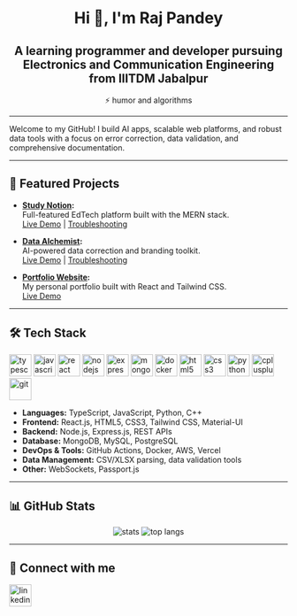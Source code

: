 <h1 align="center">Hi 👋, I'm Raj Pandey</h1>
<h2 align="center">A learning programmer and developer pursuing Electronics and Communication Engineering from IIITDM Jabalpur</h2>
<p align="center">⚡ humor and algorithms</p>



---

Welcome to my GitHub! I build AI apps, scalable web platforms, and robust data tools with a focus on error correction, data validation, and comprehensive documentation.

---

## 🚀 Featured Projects

- **[Study Notion](https://github.com/rajjpandeyy/Study_Notion):**  
  Full-featured EdTech platform built with the MERN stack.  
  [Live Demo](https://studynotion-frontend.vercel.app/) | [Troubleshooting](https://github.com/rajjpandeyy/Study_Notion#troubleshooting)

- **[Data Alchemist](https://github.com/rajjpandeyy/Data-Alchemist):**  
  AI-powered data correction and branding toolkit.  
  [Live Demo](https://data-alchemist-rajjpandeyys-projects.vercel.app/) | [Troubleshooting](https://github.com/rajjpandeyy/Data-Alchemist#troubleshooting)

- **[Portfolio Website](https://github.com/rajjpandeyy/Portfolio):**  
  My personal portfolio built with React and Tailwind CSS.  
  [Live Demo](https://rajjpandeyy-portfolio.vercel.app/)

---

## 🛠️ Tech Stack

<p align="left">
  <img src="https://cdn.jsdelivr.net/gh/devicons/devicon/icons/typescript/typescript-original.svg" alt="typescript" width="40" height="40"/>
  <img src="https://cdn.jsdelivr.net/gh/devicons/devicon/icons/javascript/javascript-original.svg" alt="javascript" width="40" height="40"/>
  <img src="https://cdn.jsdelivr.net/gh/devicons/devicon/icons/react/react-original.svg" alt="react" width="40" height="40"/>
  <img src="https://cdn.jsdelivr.net/gh/devicons/devicon/icons/nodejs/nodejs-original.svg" alt="nodejs" width="40" height="40"/>
  <img src="https://cdn.jsdelivr.net/gh/devicons/devicon/icons/express/express-original.svg" alt="express" width="40" height="40"/>
  <img src="https://cdn.jsdelivr.net/gh/devicons/devicon/icons/mongodb/mongodb-original.svg" alt="mongodb" width="40" height="40"/>
  <img src="https://cdn.jsdelivr.net/gh/devicons/devicon/icons/docker/docker-original.svg" alt="docker" width="40" height="40"/>
  <img src="https://cdn.jsdelivr.net/gh/devicons/devicon/icons/html5/html5-original.svg" alt="html5" width="40" height="40"/>
  <img src="https://cdn.jsdelivr.net/gh/devicons/devicon/icons/css3/css3-original.svg" alt="css3" width="40" height="40"/>
 
  <img src="https://cdn.jsdelivr.net/gh/devicons/devicon/icons/python/python-original.svg" alt="python" width="40" height="40"/>
  <img src="https://cdn.jsdelivr.net/gh/devicons/devicon/icons/cplusplus/cplusplus-original.svg" alt="cplusplus" width="40" height="40"/>
  <img src="https://cdn.jsdelivr.net/gh/devicons/devicon/icons/git/git-original.svg" alt="git" width="40" height="40"/>
  <!-- Add more icons as needed -->
</p>

- **Languages:** TypeScript, JavaScript, Python, C++
- **Frontend:** React.js, HTML5, CSS3, Tailwind CSS, Material-UI
- **Backend:** Node.js, Express.js, REST APIs
- **Database:** MongoDB, MySQL, PostgreSQL
- **DevOps & Tools:** GitHub Actions, Docker, AWS, Vercel
- **Data Management:** CSV/XLSX parsing, data validation tools
- **Other:** WebSockets, Passport.js

---

## 📊 GitHub Stats

<p align="center">
  <img src="https://github-readme-stats.vercel.app/api?username=rajjpandeyy&show_icons=true&theme=radical" alt="stats" />
  <img src="https://github-readme-stats.vercel.app/api/top-langs/?username=rajjpandeyy&layout=compact&theme=radical" alt="top langs" />
</p>

---

## 🤝 Connect with me

<p align="left">
  <a href="https://www.linkedin.com/in/raj-pandey-/" target="_blank"><img src="https://cdn.jsdelivr.net/gh/devicons/devicon/icons/linkedin/linkedin-original.svg" alt="linkedin" width="40" height="40"/></a>
  <!-- Add more social icons as needed -->
</p>



<!---
rajjpandeyy/rajjpandeyy is a ✨ special ✨ repository because its `README.md` (this file) appears on your GitHub profile.
You can click the Preview link to take a look at your changes.
--->
